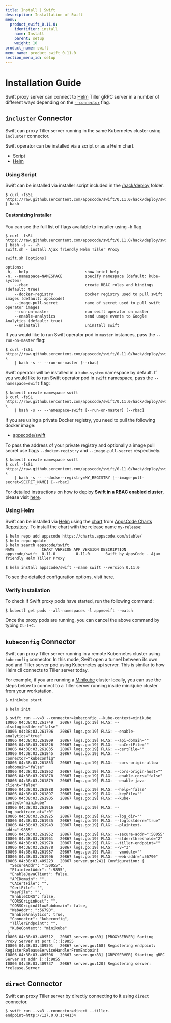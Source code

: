 ```yaml
---
title: Install | Swift
description: Installation of Swift
menu:
  product_swift_0.11.0:
    identifier: install
    name: Install
    parent: setup
    weight: 10
product_name: swift
menu_name: product_swift_0.11.0
section_menu_id: setup
---
```


# Installation Guide

Swift proxy server can connect to [Helm](https://github.com/kubernetes/helm) Tiller gRPC server in a number of different ways depending on the [`--connector`](/docs/reference/swift_run.md) flag.


## `incluster` Connector
Swift can proxy Tiller server running in the same Kubernetes cluster using `incluster` connector.

Swift operator can be installed via a script or as a Helm chart.

<ul class="nav nav-tabs" id="installerTab" role="tablist">
  <li class="nav-item">
    <a class="nav-link active" id="script-tab" data-toggle="tab" href="#script" role="tab" aria-controls="script" aria-selected="true">Script</a>
  </li>
  <li class="nav-item">
    <a class="nav-link" id="helm-tab" data-toggle="tab" href="#helm" role="tab" aria-controls="helm" aria-selected="false">Helm</a>
  </li>
</ul>
<div class="tab-content" id="installerTabContent">
  <div class="tab-pane fade show active" id="script" role="tabpanel" aria-labelledby="script-tab">

### Using Script
Swift can be installed via installer script included in the [/hack/deploy](https://github.com/appscode/swift/tree/0.11.0/hack/deploy) folder.

```console
$ curl -fsSL https://raw.githubusercontent.com/appscode/swift/0.11.0/hack/deploy/swift.sh | bash
```

#### Customizing Installer

You can see the full list of flags available to installer using `-h` flag.

```console
$ curl -fsSL https://raw.githubusercontent.com/appscode/swift/0.11.0/hack/deploy/swift.sh | bash -s -- -h
swift.sh - install Ajax friendly Helm Tiller Proxy

swift.sh [options]

options:
-h, --help                         show brief help
-n, --namespace=NAMESPACE          specify namespace (default: kube-system)
    --rbac                         create RBAC roles and bindings (default: true)
    --docker-registry              docker registry used to pull swift images (default: appscode)
    --image-pull-secret            name of secret used to pull swift operator images
    --run-on-master                run swift operator on master
    --enable-analytics             send usage events to Google Analytics (default: true)
    --uninstall                    uninstall swift
```

If you would like to run Swift operator pod in `master` instances, pass the `--run-on-master` flag:

```console
$ curl -fsSL https://raw.githubusercontent.com/appscode/swift/0.11.0/hack/deploy/swift.sh \
    | bash -s -- --run-on-master [--rbac]
```

Swift operator will be installed in a `kube-system` namespace by default. If you would like to run Swift operator pod in `swift` namespace, pass the `--namespace=swift` flag:

```console
$ kubectl create namespace swift
$ curl -fsSL https://raw.githubusercontent.com/appscode/swift/0.11.0/hack/deploy/swift.sh \
    | bash -s -- --namespace=swift [--run-on-master] [--rbac]
```

If you are using a private Docker registry, you need to pull the following docker image:

 - [appscode/swift](https://hub.docker.com/r/appscode/swift)

To pass the address of your private registry and optionally a image pull secret use flags `--docker-registry` and `--image-pull-secret` respectively.

```console
$ kubectl create namespace swift
$ curl -fsSL https://raw.githubusercontent.com/appscode/swift/0.11.0/hack/deploy/swift.sh \
    | bash -s -- --docker-registry=MY_REGISTRY [--image-pull-secret=SECRET_NAME] [--rbac]
```

For detailed instructions on how to deploy __Swift in a RBAC enabled cluster__, please visit [here](/docs/setup/rbac.md).

</div>
<div class="tab-pane fade" id="helm" role="tabpanel" aria-labelledby="helm-tab">

### Using Helm
Swift can be installed via [Helm](https://helm.sh/) using the [chart](https://github.com/appscode/swift/tree/0.11.0/chart/swift) from [AppsCode Charts Repository](https://github.com/appscode/charts). To install the chart with the release name `my-release`:

```console
$ helm repo add appscode https://charts.appscode.com/stable/
$ helm repo update
$ helm search appscode/swift
NAME            CHART VERSION APP VERSION DESCRIPTION
appscode/swift  0.11.0         0.11.0       Swift by AppsCode - Ajax friendly Helm Tiller Proxy

$ helm install appscode/swift --name swift --version 0.11.0
```

To see the detailed configuration options, visit [here](https://github.com/appscode/swift/tree/0.11.0/chart/swift/).

</div>

### Verify installation
To check if Swift proxy pods have started, run the following command:

```console
$ kubectl get pods --all-namespaces -l app=swift --watch
```

Once the proxy pods are running, you can cancel the above command by typing `Ctrl+C`.


## `kubeconfig` Connector
Swift can proxy Tiller server running in a remote Kubernetes cluster using `kubeconfig` connector. In this mode, Swift open a tunnel between its own pod and Tiller server pod using Kubernetes api server. This is similar to how Helm cli connects to Tiller server today.

For example, if you are running a [Minikube](https://github.com/kubernetes/minikube) cluster locally, you can use the steps below to connect to a Tiller server running inside minikjube cluster from your workstation.

```console
$ minikube start

$ helm init

$ swift run --v=3 --connector=kubeconfig --kube-context=minikube
I0806 04:38:03.261749   20867 logs.go:19] FLAG: --alsologtostderr="false"
I0806 04:38:03.261796   20867 logs.go:19] FLAG: --enable-analytics="true"
I0806 04:38:03.261809   20867 logs.go:19] FLAG: --api-domain=""
I0806 04:38:03.261826   20867 logs.go:19] FLAG: --caCertFile=""
I0806 04:38:03.261835   20867 logs.go:19] FLAG: --certFile=""
I0806 04:38:03.261845   20867 logs.go:19] FLAG: --connector="kubeconfig"
I0806 04:38:03.261853   20867 logs.go:19] FLAG: --cors-origin-allow-subdomain="false"
I0806 04:38:03.261862   20867 logs.go:19] FLAG: --cors-origin-host=""
I0806 04:38:03.261870   20867 logs.go:19] FLAG: --enable-cors="false"
I0806 04:38:03.261879   20867 logs.go:19] FLAG: --enable-java-client="false"
I0806 04:38:03.261888   20867 logs.go:19] FLAG: --help="false"
I0806 04:38:03.261897   20867 logs.go:19] FLAG: --keyFile=""
I0806 04:38:03.261905   20867 logs.go:19] FLAG: --kube-context="minikube"
I0806 04:38:03.261916   20867 logs.go:19] FLAG: --log_backtrace_at=":0"
I0806 04:38:03.261925   20867 logs.go:19] FLAG: --log_dir=""
I0806 04:38:03.261935   20867 logs.go:19] FLAG: --logtostderr="true"
I0806 04:38:03.261943   20867 logs.go:19] FLAG: --plaintext-addr=":9855"
I0806 04:38:03.261952   20867 logs.go:19] FLAG: --secure-addr=":50055"
I0806 04:38:03.261961   20867 logs.go:19] FLAG: --stderrthreshold="2"
I0806 04:38:03.261970   20867 logs.go:19] FLAG: --tiller-endpoint=""
I0806 04:38:03.261978   20867 logs.go:19] FLAG: --v="3"
I0806 04:38:03.261987   20867 logs.go:19] FLAG: --vmodule=""
I0806 04:38:03.261996   20867 logs.go:19] FLAG: --web-addr=":56790"
I0806 04:38:03.409223   20867 server.go:241] Configuration: {
  "SecureAddr": ":50055",
  "PlaintextAddr": ":9855",
  "EnableJavaClient": false,
  "APIDomain": "",
  "CACertFile": "",
  "CertFile": "",
  "KeyFile": "",
  "EnableCORS": false,
  "CORSOriginHost": "",
  "CORSOriginAllowSubdomain": false,
  "WebAddr": ":56790",
  "EnableAnalytics": true,
  "Connector": "kubeconfig",
  "TillerEndpoint": "",
  "KubeContext": "minikube"
 }
I0806 04:38:03.409512   20867 server.go:89] [PROXYSERVER] Sarting Proxy Server at port [::]:9855
I0806 04:38:03.409591   20867 server.go:168] Registering endpoint: RegisterReleaseServiceHandlerFromEndpoint
I0806 04:38:03.409506   20867 server.go:83] [GRPCSERVER] Starting gRPC Server at addr [::]:9855
I0806 04:38:03.409737   20867 server.go:120] Registering server: *release.Server
```

## `direct` Connector
Swift can proxy Tiller server by directly connecting to it using `direct` connector.
```console
$ swift run --v=3 --connector=direct --tiller-endpoint=http://127.0.0.1:44134
```
